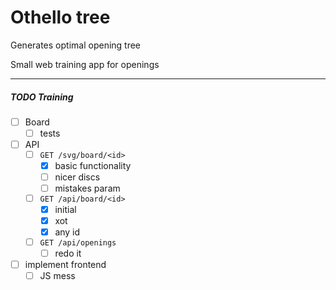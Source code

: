 # Othello tree

Generates optimal opening tree

Small web training app for openings



---

##### TODO Training
- [ ] Board
    - [ ] tests
- [ ] API
    - [ ] `GET /svg/board/<id>`
        - [x] basic functionality
        - [ ] nicer discs
        - [ ] mistakes param
    - [ ] `GET /api/board/<id>`
        - [x] initial
        - [x] xot
        - [x] any id
    - [ ] `GET /api/openings`
        - [ ] redo it
- [ ] implement frontend
    - [ ] JS mess
